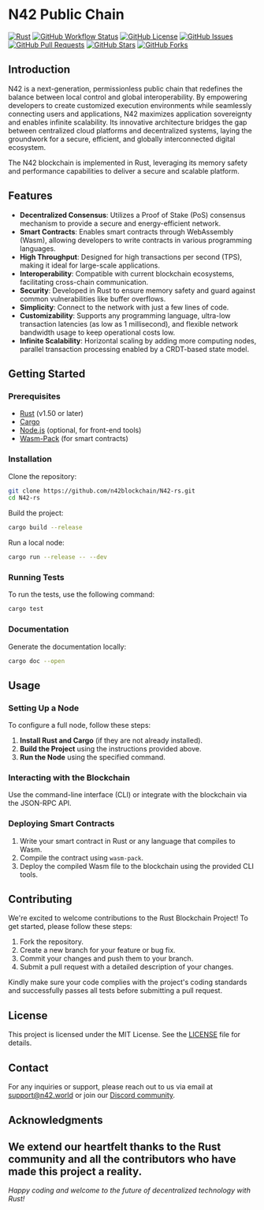# N42 Public Chain

[![Rust](https://img.shields.io/badge/rust-1.50%2B-orange.svg)](https://www.rust-lang.org)
[![GitHub Workflow Status](https://img.shields.io/github/actions/workflow/status/n42blockchain/N42-rs/ci.yml?branch=main)](https://github.com/n42blockchain/N42-rs/actions)
[![GitHub License](https://img.shields.io/github/license/n42blockchain/N42-rs)](https://github.com/n42blockchain/N42-rs/blob/main/LICENSE)
[![GitHub Issues](https://img.shields.io/github/issues/n42blockchain/N42-rs)](https://github.com/n42blockchain/N42-rs/issues)
[![GitHub Pull Requests](https://img.shields.io/github/issues-pr/n42blockchain/N42-rs)](https://github.com/n42blockchain/N42-rs/pulls)
[![GitHub Stars](https://img.shields.io/github/stars/n42blockchain/N42-rs)](https://github.com/n42blockchain/N42-rs/stargazers)
[![GitHub Forks](https://img.shields.io/github/forks/n42blockchain/N42-rs)](https://github.com/n42blockchain/N42-rs/network/members)

## Introduction

N42 is a next-generation, permissionless public chain that redefines the balance between local control and global interoperability. By empowering developers to create customized execution environments while seamlessly connecting users and applications, N42 maximizes application sovereignty and enables infinite scalability. Its innovative architecture bridges the gap between centralized cloud platforms and decentralized systems, laying the groundwork for a secure, efficient, and globally interconnected digital ecosystem.

The N42 blockchain is implemented in Rust, leveraging its memory safety and performance capabilities to deliver a secure and scalable platform.

## Features

- **Decentralized Consensus**: Utilizes a Proof of Stake (PoS) consensus mechanism to provide a secure and energy-efficient network.
- **Smart Contracts**: Enables smart contracts through WebAssembly (Wasm), allowing developers to write contracts in various programming languages.
- **High Throughput**: Designed for high transactions per second (TPS), making it ideal for large-scale applications.
- **Interoperability**: Compatible with current blockchain ecosystems, facilitating cross-chain communication.
- **Security**: Developed in Rust to ensure memory safety and guard against common vulnerabilities like buffer overflows.
- **Simplicity**: Connect to the network with just a few lines of code.
- **Customizability**: Supports any programming language, ultra-low transaction latencies (as low as 1 millisecond), and flexible network bandwidth usage to keep operational costs low.
- **Infinite Scalability**: Horizontal scaling by adding more computing nodes, parallel transaction processing enabled by a CRDT-based state model.

## Getting Started

### Prerequisites

- [Rust](https://www.rust-lang.org/tools/install) (v1.50 or later)
- [Cargo](https://doc.rust-lang.org/cargo/getting-started/installation.html)
- [Node.js](https://nodejs.org/en/) (optional, for front-end tools)
- [Wasm-Pack](https://rustwasm.github.io/wasm-pack/installer/) (for smart contracts)

### Installation

Clone the repository:

```bash
git clone https://github.com/n42blockchain/N42-rs.git
cd N42-rs
```

Build the project:

```bash
cargo build --release
```

Run a local node:

```bash
cargo run --release -- --dev
```

### Running Tests

To run the tests, use the following command:

```bash
cargo test
```

### Documentation

Generate the documentation locally:

```bash
cargo doc --open
```

## Usage

### Setting Up a Node

To configure a full node, follow these steps:

1. **Install Rust and Cargo** (if they are not already installed).
2. **Build the Project** using the instructions provided above.
3. **Run the Node** using the specified command.

### Interacting with the Blockchain

Use the command-line interface (CLI) or integrate with the blockchain via the JSON-RPC API.

### Deploying Smart Contracts

1. Write your smart contract in Rust or any language that compiles to Wasm.
2. Compile the contract using `wasm-pack`.
3. Deploy the compiled Wasm file to the blockchain using the provided CLI tools.

## Contributing

We're excited to welcome contributions to the Rust Blockchain Project! To get started, please follow these steps:

1. Fork the repository.
2. Create a new branch for your feature or bug fix.
3. Commit your changes and push them to your branch.
4. Submit a pull request with a detailed description of your changes.

Kindly make sure your code complies with the project's coding standards and successfully passes all tests before submitting a pull request.

## License

This project is licensed under the MIT License. See the [LICENSE](LICENSE) file for details.

## Contact

For any inquiries or support, please reach out to us via email at [support@n42.world](mailto:support@n42.world) or join our [Discord community](https://discord.gg/n42).

## Acknowledgments

We extend our heartfelt thanks to the Rust community and all the contributors who have made this project a reality.
---

*Happy coding and welcome to the future of decentralized technology with Rust!*
